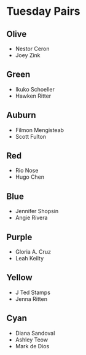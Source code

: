 # Tuesday Pairs

## Olive
 * Nestor Ceron
 * Joey Zink

 ## Green
 * Ikuko Schoeller
 * Hawken Ritter

 ## Auburn
 * Filmon Mengisteab
 * Scott Fulton

 ## Red
 * Rio Nose
 * Hugo Chen

 ## Blue
 * Jennifer Shopsin
 * Angie Rivera

 ## Purple
 * Gloria A. Cruz
 * Leah Keilty

 ## Yellow
 * J Ted Stamps
 * Jenna Ritten

 ## Cyan
 * Diana Sandoval
 * Ashley Teow
 * Mark de Dios
